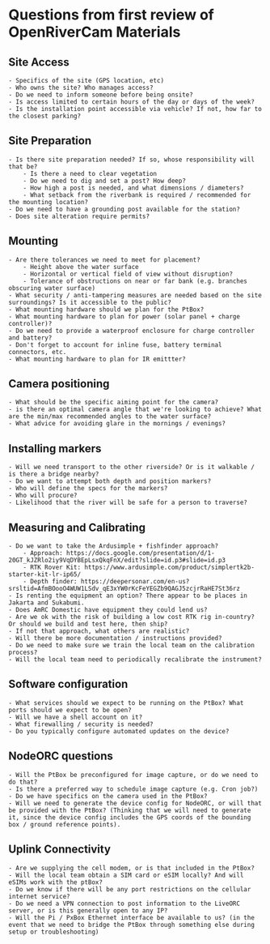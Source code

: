 # Questions from first review of OpenRiverCam Materials

## Site Access
    - Specifics of the site (GPS location, etc)
    - Who owns the site? Who manages access?
    - Do we need to inform someone before being onsite?
    - Is access limited to certain hours of the day or days of the week?
    - Is the installation point accessible via vehicle? If not, how far to the closest parking?

## Site Preparation
    - Is there site preparation needed? If so, whose responsibility will that be?
        - Is there a need to clear vegetation
        - Do we need to dig and set a post? How deep?
        - How high a post is needed, and what dimensions / diameters?
        - What setback from the riverbank is required / recommended for the mounting location?
    - Do we need to have a grounding post available for the station?
    - Does site alteration require permits?

## Mounting
    - Are there tolerances we need to meet for placement?
        - Height above the water surface
        - Horizontal or vertical field of view without disruption?
        - Tolerance of obstructions on near or far bank (e.g. branches obscuring water surface)
    - What security / anti-tampering measures are needed based on the site surroundings? Is it accessible to the public?
    - What mounting hardware should we plan for the PtBox?
    - What mounting hardware to plan for power (solar panel + charge controller)?
    - Do we need to provide a waterproof enclosure for charge controller and battery?
    - Don't forget to account for inline fuse, battery terminal connectors, etc.
    - What mounting hardware to plan for IR emittter?


## Camera positioning
    - What should be the specific aiming point for the camera?
    - is there an optimal camera angle that we're looking to achieve? What are the min/max recommended angles to the water surface?
    - What advice for avoiding glare in the mornings / evenings?

## Installing markers
    - Will we need transport to the other riverside? Or is it walkable / is there a bridge nearby?
    - Do we want to attempt both depth and position markers?
    - Who will define the specs for the markers?
    - Who will procure?
    - Likelihood that the river will be safe for a person to traverse?

## Measuring and Calibrating
    - Do we want to take the Ardusimple + fishfinder approach?
        - Approach: https://docs.google.com/presentation/d/1-20GT_kJZRlo2iy9VqDYBEpLsxQkqFnX/edit?slide=id.p3#slide=id.p3
        - RTK Rover Kit: https://www.ardusimple.com/product/simplertk2b-starter-kit-lr-ip65/
        - Depth finder: https://deepersonar.com/en-us?srsltid=AfmBOooO4WUW1LSdv_qE3xYW0rKcFeYEGZb9QAGJ5zcjrRaHE7St36rz
    - Is renting the equipment an option? There appear to be places in Jakarta and Sukabumi.
    - Does AmRC Domestic have equipment they could lend us?
    - Are we ok with the risk of building a low cost RTK rig in-country? Or should we build and test here, then ship?
    - If not that approach, what others are realistic?
    - Will there be more documentation / instructions provided?
    - Do we need to make sure we train the local team on the calibration process?
    - Will the local team need to periodically recalibrate the instrument?


## Software configuration
    - What services should we expect to be running on the PtBox? What ports should we expect to be open?
    - Will we have a shell account on it?
    - What firewalling / security is needed?
    - Do you typically configure automated updates on the device?

## NodeORC questions
    - Will the PtBox be preconfigured for image capture, or do we need to do that?
    - Is there a preferred way to schedule image capture (e.g. Cron job?)
    - Do we have specifics on the camera used in the PtBox?
    - Will we need to generate the device config for NodeORC, or will that be provided with the PtBox? (Thinking that we will need to generate it, since the device config includes the GPS coords of the bounding box / ground reference points).


## Uplink Connectivity
    - Are we supplying the cell modem, or is that included in the PtBox?
    - Will the local team obtain a SIM card or eSIM locally? And will eSIMs work with the ptBox?
    - Do we know if there will be any port restrictions on the cellular internet service?
    - Do we need a VPN connection to post information to the LiveORC server, or is this generally open to any IP?
    - Will the Pi / PxBox Ethernet interface be available to us? (in the event that we need to bridge the PtBox through something else during setup or troubleshooting)
